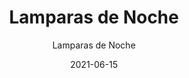---
date: '2021-06-15'
title: Lamparas de Noche
subtitle: Lamparas de Noche
image: https://lh3.googleusercontent.com/pw/ACtC-3c2VC2IzvGW1GdrRIh_uWItjFvFuBx4Pgae59myEc-1VdYBzW7TMYFjNppTTp0j3fyncNAbuf2jhAz_C8o2Vifyx5Hjv0lJ9X6lzGCfh-Q5Y80psvzxaZaDQqfR7qAuoahxcxFpDj9X7TWTNaNYq8JalQ=w828-h621-no?authuser=0
price: $ 8.000
weight: 8
description: Par de lamparas para velador, diseño moderno y en excelente estado
link: 
exclude: false
---